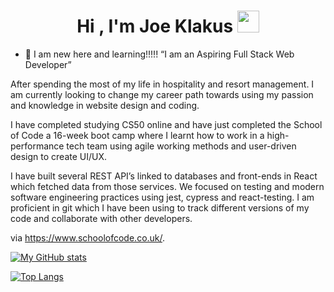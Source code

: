 
<h1 align="center">Hi , I'm Joe Klakus <img src="https://media.giphy.com/media/hvRJCLFzcasrR4ia7z/giphy.gif" width="35"></h1>

- :school: I am new here and learning!!!!! “I am an Aspiring Full Stack Web Developer”

After spending the most of my life in hospitality and resort management. I am currently looking to change my career path towards using my passion and knowledge in website design and coding.

I have completed studying CS50 online and have just completed the School of Code a 16-week boot camp where I learnt how to work in a high-performance tech team using agile working methods and user-driven design to create UI/UX. 

I have built several REST API’s linked to databases and front-ends in React which fetched data from those services. We focused on testing and modern software engineering practices using jest, cypress and react-testing. I am proficient in git which I have been using to track different versions of my code and collaborate with other developers.

via https://www.schoolofcode.co.uk/.


[![My GitHub stats](https://github-readme-stats.vercel.app/api?username=JojokCreator&show_icons=true&theme=radical)]()

[![Top Langs](https://github-readme-stats.vercel.app/api/top-langs/?username=JojokCreator&theme=radical)]()

